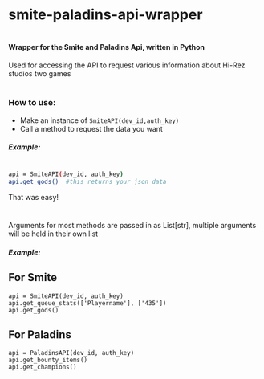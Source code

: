 # smite-paladins-api-wrapper
#
#
#### Wrapper for the Smite and Paladins Api, written in Python

Used for accessing the API to request various information about Hi-Rez studios two games
#
### How to use:
- Make an instance of `SmiteAPI(dev_id,auth_key)`
- Call a method to request the data you want

##### Example:
#
```sh
api = SmiteAPI(dev_id, auth_key)
api.get_gods()  #this returns your json data
```
That was easy!
#
Arguments for most methods are passed in as List[str], multiple arguments will be held in their own list
##### Example:   
## For Smite
```
api = SmiteAPI(dev_id, auth_key)
api.get_queue_stats(['Playername'], ['435'])
api.get_gods()
```
## For Paladins
```
api = PaladinsAPI(dev_id, auth_key)
api.get_bounty_items()
api.get_champions()
```
#

